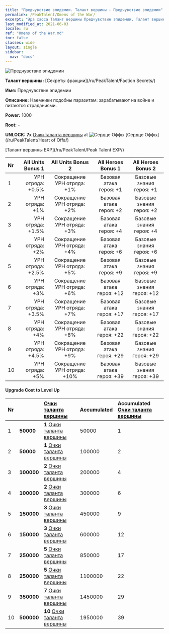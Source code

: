 ```yaml
---
title: "Предчувствие эпидемии. Талант вершины - Предчувствие эпидемии"
permalink: /PeakTalent/Omens of the War/
excerpt: "Эра хаоса Талант вершины Предчувствие эпидемии. Талант вершины Предчувствие эпидемии. Предчувствие эпидемии"
last_modified_at: 2021-06-03
locale: ru
ref: "Omens of the War.md"
toc: false
classes: wide
layout: single
sidebar:
  nav: "docs"
---
```


  ![Предчувствие эпидемии](/images/pt/talent_3012.png)

  **Талант вершины:** [Секреты фракции](/ru/PeakTalent/Faction Secrets/)

  **Имя:** Предчувствие эпидемии

  **Описание:** Наемники подобны паразитам: зарабатывают на войне и питаются страданиями.

  **Power:** 1000

  **Root:** -

  **UNLOCK: 7x** [Очки таланта вершины](/ItemsRU/con_934/) at ![Сердце Оффы](/images/pt/talent_3008.png) [Сердце Оффы](/ru/PeakTalent/Heart of Offa/)

  [Талант вершины EXP](/ru/PeakTalent/Peak Talent EXP/)

  | Nr | All Units Bonus 1 | All Units Bonus 2 | All Heroes Bonus 1 | All Heroes Bonus 2 |
  |:---|--------------:|:-------------:|:-------------:|:-------------:|
  | 1 | УРН отряда: +0.5% | Сокращение УРН отряда: +1% | Базовая атака героя: +1 | Базовые знания героя: +1 |
  | 2 | УРН отряда: +1% | Сокращение УРН отряда: +2% | Базовая атака героя: +2 | Базовые знания героя: +2 |
  | 3 | УРН отряда: +1.5% | Сокращение УРН отряда: +3% | Базовая атака героя: +4 | Базовые знания героя: +4 |
  | 4 | УРН отряда: +2% | Сокращение УРН отряда: +4% | Базовая атака героя: +6 | Базовые знания героя: +6 |
  | 5 | УРН отряда: +2.5% | Сокращение УРН отряда: +5% | Базовая атака героя: +9 | Базовые знания героя: +9 |
  | 6 | УРН отряда: +3% | Сокращение УРН отряда: +6% | Базовая атака героя: +12 | Базовые знания героя: +12 |
  | 7 | УРН отряда: +3.5% | Сокращение УРН отряда: +7% | Базовая атака героя: +17 | Базовые знания героя: +17 |
  | 8 | УРН отряда: +4% | Сокращение УРН отряда: +8% | Базовая атака героя: +22 | Базовые знания героя: +22 |
  | 9 | УРН отряда: +4.5% | Сокращение УРН отряда: +9% | Базовая атака героя: +29 | Базовые знания героя: +29 |
  | 10 | УРН отряда: +5% | Сокращение УРН отряда: +10% | Базовая атака героя: +39 | Базовые знания героя: +39 |


#### Upgrade Cost to Level Up

  | Nr | <i class="fas fa-coins"/> | [Очки таланта вершины](/ItemsRU/con_934/) | Accumulated <i class="fas fa-coins"/> | Accumulated [Очки таланта вершины](/ItemsRU/con_934/) |
  |:---|:--------------|:-------------|:-------------|:-------------|
  | 1 | **50000** | **1** [Очки таланта вершины](/ItemsRU/con_934/) | 50000 | 1 |
  | 2 | **50000** | **1** [Очки таланта вершины](/ItemsRU/con_934/) | 100000 | 2 |
  | 3 | **100000** | **2** [Очки таланта вершины](/ItemsRU/con_934/) | 200000 | 4 |
  | 4 | **100000** | **2** [Очки таланта вершины](/ItemsRU/con_934/) | 300000 | 6 |
  | 5 | **150000** | **3** [Очки таланта вершины](/ItemsRU/con_934/) | 450000 | 9 |
  | 6 | **150000** | **3** [Очки таланта вершины](/ItemsRU/con_934/) | 600000 | 12 |
  | 7 | **250000** | **5** [Очки таланта вершины](/ItemsRU/con_934/) | 850000 | 17 |
  | 8 | **250000** | **5** [Очки таланта вершины](/ItemsRU/con_934/) | 1100000 | 22 |
  | 9 | **350000** | **7** [Очки таланта вершины](/ItemsRU/con_934/) | 1450000 | 29 |
  | 10 | **500000** | **10** [Очки таланта вершины](/ItemsRU/con_934/) | 1950000 | 39 |
